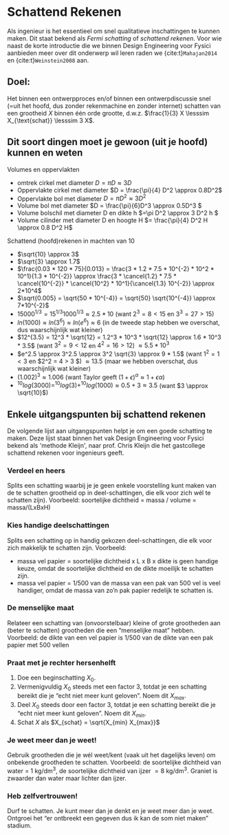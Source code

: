 # Schattend Rekenen

Als ingenieur is het essentieel om snel qualitatieve inschattingen te kunnen maken. Dit staat bekend als *Fermi schatting* of *schattend rekenen*. Voor wie naast de korte introductie die we binnen Design Engineering voor Fysici aanbieden meer over dit onderwerp wil leren raden we {cite:t}`Mahajan2014` en {cite:t}`Weinstein2008` aan.

## Doel:
Het binnen een ontwerpproces en/of binnen een ontwerpdiscussie snel (=uit het hoofd, dus
zonder rekenmachine en zonder internet) schatten van een grootheid $X$ binnen één orde
grootte, d.w.z. $\frac{1}{3} X \lesssim X_{\text{schat}} \lesssim 3 X$.

## Dit soort dingen moet je gewoon (uit je hoofd) kunnen en weten
Volumes en oppervlakten
* omtrek cirkel met diameter $D = \pi D \approx 3D$
* Oppervlakte cirkel met diameter $D = \frac{\pi}{4} D^2 \approx 0.8D^2$
* Oppervlakte bol met diameter $D = \pi D^2 \approx 3 D^2$
* Volume bol met diameter $D = \frac{\pi}{6}D^3 \approx 0.5D^3 $
* Volume bolschil met diameter D en dikte h $=\pi D^2 \approx 3 D^2 h $
* Volume cilinder met diameter D en hoogte H $= \frac{\pi}{4} D^2 H \approx 0.8 D^2 H$


Schattend (hoofd)rekenen in machten van 10
* $\sqrt{10} \approx 3$
* $\sqrt{3} \approx 1.7$
* $\frac{0.03 * 120 * 75}{0.013} = \frac{3 * 1.2 * 7.5 * 10^{-2} * 10^2 * 10^1}{1.3 * 10^{-2}} \approx \frac{3 * \cancel{1.2} * 7.5 * \cancel{10^{-2}} * \cancel{10^2} * 10^1}{\cancel{1.3} 10^{-2}} \approx 2*10^4$
* $\sqrt{0.005} = \sqrt{50 * 10^{-4}} = \sqrt{50} \sqrt{10^{-4}} \approx 7*10^{-2}$
* $15000^{1/3} = 15^{1/3} 1000^{1/3} \approx 2.5 * 10$ (want $2^3 = 8 < 15$ en $3^3 = 27 > 15$)
* $ln(1000) \approx ln\left( 3^6 \right) \approx ln\left( e^6 \right) \approx 6$ (in de tweede stap hebben we overschat, dus waarschijnlijk wat kleiner)
* $12^{3.5} = 12^3 * \sqrt{12} = 1.2^3 * 10^3 * \sqrt{12} \approx 1.6 * 10^3 * 3.5$ (want $3^2 = 9 < 12$ en $4^2 = 16 > 12$) $\approx 5.5 * 10^3$
* $e^2.5 \approx 3^2.5 \approx 3^2 \sqrt{3} \approx 9 * 1.5$ (want $1^2 = 1 < 3$ en $2^2 = 4 > 3 $) $\approx 13.5$ (maar we hebben overschat, dus waarschijnlijk wat kleiner)
* $(1.002)^3 \approx 1.006$ $\left(\text{want Taylor geeft }(1 + \epsilon)^\alpha \approx 1 + \epsilon \alpha \right)$
* $^{10}log(3000) = ^{10}log(3) + ^{10}log(1000) \approx 0.5 + 3 \approx 3.5$ (want $3 \approx \sqrt{10}$)

## Enkele uitgangspunten bij schattend rekenen

De volgende lijst aan uitgangspunten helpt je om een goede schatting te maken. Deze lijst staat binnen het vak Design Engineering voor Fysici bekend als 'methode Kleijn', naar prof. Chris Kleijn die het gastcollege schattend rekenen voor ingenieurs geeft. 

### Verdeel en heers
Splits een schatting waarbij je je geen enkele voorstelling kunt maken van de te
schatten grootheid op in deel-schattingen, die elk voor zich wél te schatten zijn).
Voorbeeld: soortelijke dichtheid = massa / volume = massa/(LxBxH)

### Kies handige deelschattingen
Splits een schatting op in handig gekozen deel-schattingen, die elk voor zich
makkelijk te schatten zijn.
Voorbeeld:
* massa vel papier = soortelijke dichtheid x L x B x dikte is geen handige keuze,
omdat de soortelijke dichtheid en de dikte moeilijk te schatten zijn.
* massa vel papier = 1/500 van de massa van een pak van 500 vel is veel handiger,
omdat de massa van zo’n pak papier redelijk te schatten is.

### De menselijke maat
Relateer een schatting van (onvoorstelbaar) kleine of grote grootheden aan (beter
te schatten) grootheden die een “menselijke maat” hebben.
Voorbeeld: de dikte van een vel papier is 1/500 van de dikte van een pak papier
met 500 vellen

### Praat met je rechter hersenhelft
1. Doe een beginschatting $X_0$.
2. Vermenigvuldig $X_0$ steeds met een factor 3, totdat je een schatting bereikt die
je “echt niet meer kunt geloven”. Noem dit $X_{max}$.
3. Deel $X_0$ steeds door een factor 3, totdat je een schatting bereikt die je “echt
niet meer kunt geloven”. Noem dit $X_{min}$.
4. Schat $X$ als $X_{schat} = \sqrt{X_{min} X_{max}}$

### Je weet meer dan je weet!
Gebruik grootheden die je wél weet/kent (vaak uit het dagelijks leven) om
onbekende grootheden te schatten.
Voorbeeld: de soortelijke dichtheid van water = $1 \text{ kg}/\text{dm}^3$, de soortelijke dichtheid
van ijzer $= 8 \text{ kg}/\text{dm}^3$. Graniet is zwaarder dan water maar lichter dan ijzer.

### Heb zelfvertrouwen!
Durf te schatten. Je kunt meer dan je denkt en je weet meer dan je weet.
Ontgroei het “er ontbreekt een gegeven dus ik kan de som niet maken” stadium.
